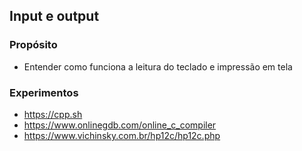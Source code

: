 ## Input e output
### Propósito

- Entender como funciona a leitura do teclado e impressão em tela

### Experimentos

- https://cpp.sh
- https://www.onlinegdb.com/online_c_compiler
- https://www.vichinsky.com.br/hp12c/hp12c.php
